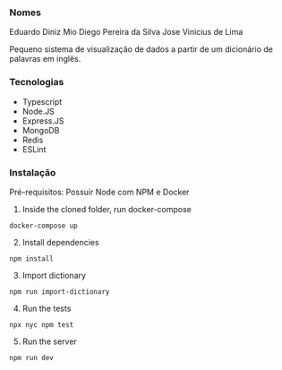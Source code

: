 ### Nomes

Eduardo Diniz Mio
Diego Pereira da Silva
Jose Vinicius de Lima

Pequeno sistema de visualização de dados a partir de um dicionário de palavras em inglês.

### Tecnologias

- Typescript
- Node.JS
- Express.JS
- MongoDB
- Redis
- ESLint

### Instalação

Pré-requisitos: Possuir Node com NPM e Docker

1. Inside the cloned folder, run docker-compose
```console
docker-compose up
```

2. Install dependencies
```console
npm install
```

3. Import dictionary
```console
npm run import-dictionary
```

4. Run the tests
```console
npx nyc npm test
```

5. Run the server
```console
npm run dev
```